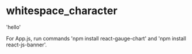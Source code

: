 # whitespace_character
'hello'

For App.js, run commands 'npm install react-gauge-chart' and 'npm install react-js-banner'. 